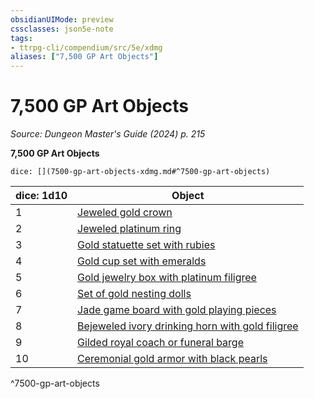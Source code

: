 ```yaml
---
obsidianUIMode: preview
cssclasses: json5e-note
tags:
- ttrpg-cli/compendium/src/5e/xdmg
aliases: ["7,500 GP Art Objects"]
---
```

# 7,500 GP Art Objects
*Source: Dungeon Master's Guide (2024) p. 215* 

**7,500 GP Art Objects**

`dice: [](7500-gp-art-objects-xdmg.md#^7500-gp-art-objects)`

| dice: 1d10 | Object |
|------------|--------|
| 1 | [Jeweled gold crown](jeweled-gold-crown-xdmg.md) |
| 2 | [Jeweled platinum ring](jeweled-platinum-ring-xdmg.md) |
| 3 | [Gold statuette set with rubies](gold-statuette-set-with-rubies-xdmg.md) |
| 4 | [Gold cup set with emeralds](gold-cup-set-with-emeralds-xdmg.md) |
| 5 | [Gold jewelry box with platinum filigree](gold-jewelry-box-with-platinum-filigree-xdmg.md) |
| 6 | [Set of gold nesting dolls](set-of-gold-nesting-dolls-xdmg.md) |
| 7 | [Jade game board with gold playing pieces](jade-game-board-with-gold-playing-pieces-xdmg.md) |
| 8 | [Bejeweled ivory drinking horn with gold filigree](bejeweled-ivory-drinking-horn-with-gold-filigree-xdmg.md) |
| 9 | [Gilded royal coach or funeral barge](gilded-royal-coach-or-funeral-barge-xdmg.md) |
| 10 | [Ceremonial gold armor with black pearls](ceremonial-gold-armor-with-black-pearls-xdmg.md) |
^7500-gp-art-objects